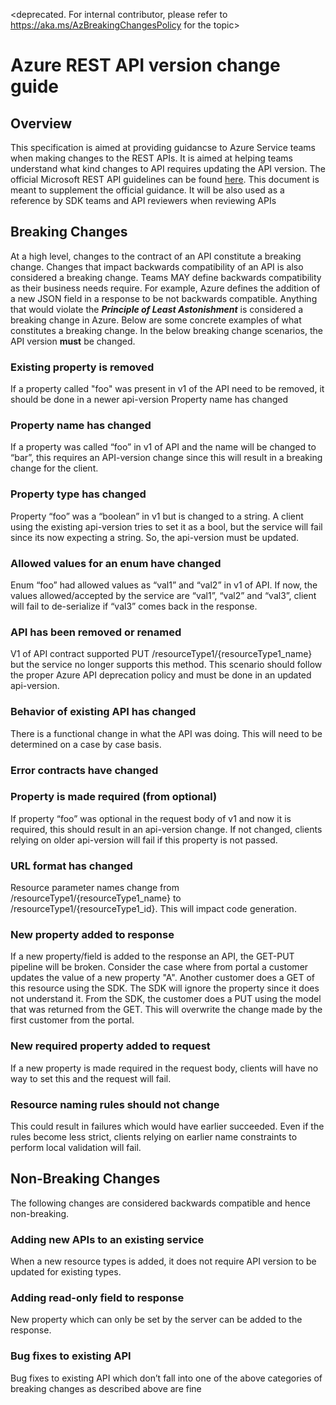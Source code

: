 <deprecated. For internal contributor, please refer to https://aka.ms/AzBreakingChangesPolicy for the topic>

# Azure REST API version change guide

## Overview
This specification is aimed at providing guidancse to Azure Service teams when making changes to the REST APIs. It is aimed at helping teams understand what kind changes to API requires updating the API version. The official Microsoft REST API guidelines can be found [here](https://github.com/Microsoft/api-guidelines). This document is meant to supplement the official guidance.
It will be also used as a reference by SDK teams and API reviewers when reviewing APIs

## Breaking Changes 
At a high level, changes to the contract of an API constitute a breaking change. Changes that impact backwards compatibility of an API is also considered a breaking change. Teams MAY define backwards compatibility as their business needs require. For example, Azure defines the addition of a new JSON field in a response to be not backwards compatible. Anything that would violate the _**Principle of Least Astonishment**_ is considered a breaking change in Azure. Below are some concrete examples of what constitutes a breaking change. In the below breaking change scenarios, the API version **must** be changed.

### Existing property is removed
If a property called "foo" was present in v1 of the API need to be removed, it should be done in a newer api-version
Property name has changed

### Property name has changed
If a property was called “foo” in v1 of API and the name will be changed to “bar”, this requires an API-version change since this will result in a breaking change for the client. 

### Property type has changed
Property “foo” was a “boolean” in v1 but is changed to a string. A client using the existing api-version tries to set it as a bool, but the service will fail since its now expecting a string. So, the api-version must be updated.

### Allowed values for an enum have changed
Enum “foo” had allowed values as “val1” and “val2” in v1 of API. If now, the values allowed/accepted by the service are “val1”, “val2” and “val3”, client will fail to de-serialize if “val3” comes back in the response.

### API has been removed or renamed
V1 of API contract supported PUT /resourceType1/{resourceType1_name} but the service no longer supports this method. This scenario should follow the proper Azure API deprecation policy and must be done in an updated api-version. 

### Behavior of existing API has changed
There is a functional change in what the API was doing. This will need to be determined on a case by case basis.

### Error contracts have changed

### Property is made required (from optional)
If property “foo” was optional in the request body of v1 and now it is required, this should result in an api-version change. If not changed, clients relying on older api-version will fail if this property is not passed.

### URL format has changed
Resource parameter names change from /resourceType1/{resourceType1_name} to /resourceType1/{resourceType1_id}. This will impact code generation.

### New property added to response
If a new property/field is added to the response an API, the GET-PUT pipeline will be broken. Consider the case where from portal a customer updates the value of a new property "A". Another customer does a GET of this resource using the SDK. The SDK will ignore the property since it does not understand it. From the SDK, the customer does a PUT using the model that was returned from the GET. This will overwrite the change made by the first customer from the portal. 

### New required property added to request
If a new property is made required in the request body, clients will have no way to set this and the request will fail. 

### Resource naming rules should not change
This could result in failures which would have earlier succeeded. Even if the rules become less strict, clients relying on earlier name constraints to perform local validation will fail.  

## Non-Breaking Changes
The following changes are considered backwards compatible and hence non-breaking. 

### Adding new APIs to an existing service
When a new resource types is added, it does not require API version to be updated for existing types.

### Adding read-only field to response
New property which can only be set by the server can be added to the response.

### Bug fixes to existing API
Bug fixes to existing API which don’t fall into one of the above categories of breaking changes as described above are fine
